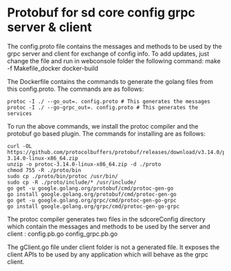 <!--
SPDX-License-Identifier: Apache-2.0
Copyright 2021-present Open Networking Foundation
-->

# Protobuf for sd core config grpc server & client

The config.proto file contains the messages and methods to be used by the
grpc server and client for exchange of config info.
To add updates, just change the file and run in webconsole folder the following
command:
make -f Makefile_docker docker-build

The Dockerfile contains the commands to generate the golang files from this config.proto.
The commands are as follows:

    protoc -I ./ --go_out=. config.proto # This generates the messages
    protoc -I ./ --go-grpc_out=. config.proto # This generates the services

To run the above commands, we install the protoc compiler and the protobuf go
based plugin. The commands for installing are as follows:

    curl -OL https://github.com/protocolbuffers/protobuf/releases/download/v3.14.0/protoc-3.14.0-linux-x86_64.zip
    unzip -o protoc-3.14.0-linux-x86_64.zip -d ./proto 
    chmod 755 -R ./proto/bin
    sudo cp ./proto/bin/protoc /usr/bin/
    sudo cp -R ./proto/include/* /usr/include/
    go get -u google.golang.org/protobuf/cmd/protoc-gen-go
    go install google.golang.org/protobuf/cmd/protoc-gen-go
    go get -u google.golang.org/grpc/cmd/protoc-gen-go-grpc
    go install google.golang.org/grpc/cmd/protoc-gen-go-grpc

The protoc compiler generates two files in the sdcoreConfig directory which
contain the messages and methods to be used by the server and client :
    config.pb.go
    config_grpc.pb.go

The gClient.go file under client folder is not a generated file. It exposes the
client APIs to be used by any application which will behave as the grpc client. 
